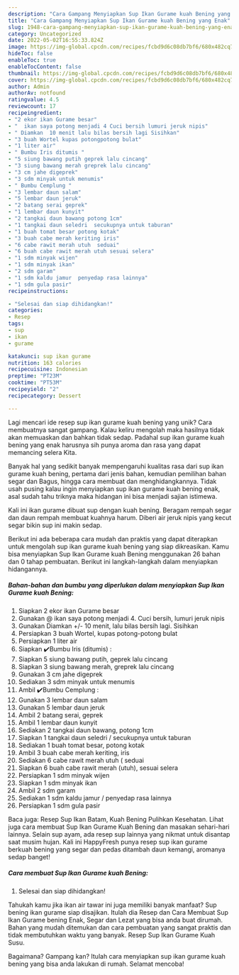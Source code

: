 ```yaml
---
description: "Cara Gampang Menyiapkan Sup Ikan Gurame kuah Bening yang Enak"
title: "Cara Gampang Menyiapkan Sup Ikan Gurame kuah Bening yang Enak"
slug: 1948-cara-gampang-menyiapkan-sup-ikan-gurame-kuah-bening-yang-enak
category: Uncategorized
date: 2022-05-02T16:55:33.824Z
image: https://img-global.cpcdn.com/recipes/fcbd9d6c08db7bf6/680x482cq70/sup-ikan-gurame-kuah-bening-foto-resep-utama.jpg
hideToc: false
enableToc: true
enableTocContent: false
thumbnail: https://img-global.cpcdn.com/recipes/fcbd9d6c08db7bf6/680x482cq70/sup-ikan-gurame-kuah-bening-foto-resep-utama.jpg
cover: https://img-global.cpcdn.com/recipes/fcbd9d6c08db7bf6/680x482cq70/sup-ikan-gurame-kuah-bening-foto-resep-utama.jpg
author: Admin
authorAv: notfound
ratingvalue: 4.5
reviewcount: 17
recipeingredient:
- "2 ekor ikan Gurame besar"
- "  ikan saya potong menjadi 4 Cuci bersih lumuri jeruk nipis"
- " Diamkan  10 menit lalu bilas bersih lagi Sisihkan"
- "3 buah Wortel kupas potongpotong bulat"
- "1 liter air"
- " Bumbu Iris ditumis "
- "5 siung bawang putih geprek lalu cincang"
- "3 siung bawang merah greprek lalu cincang"
- "3 cm jahe digeprek"
- "3 sdm minyak untuk menumis"
- " Bumbu Cemplung "
- "3 lembar daun salam"
- "5 lembar daun jeruk"
- "2 batang serai geprek"
- "1 lembar daun kunyit"
- "2 tangkai daun bawang potong 1cm"
- "1 tangkai daun seledri  secukupnya untuk taburan"
- "1 buah tomat besar potong kotak"
- "3 buah cabe merah keriting iris"
- "6 cabe rawit merah utuh  seduai"
- "6 buah cabe rawit merah utuh sesuai selera"
- "1 sdm minyak wijen"
- "1 sdm minyak ikan"
- "2 sdm garam"
- "1 sdm kaldu jamur  penyedap rasa lainnya"
- "1 sdm gula pasir"
recipeinstructions:

- "Selesai dan siap dihidangkan!"
categories:
- Resep
tags:
- sup
- ikan
- gurame

katakunci: sup ikan gurame 
nutrition: 163 calories
recipecuisine: Indonesian
preptime: "PT23M"
cooktime: "PT53M"
recipeyield: "2"
recipecategory: Dessert

---
```





Lagi mencari ide resep sup ikan gurame kuah bening yang unik? Cara membuatnya sangat gampang. Kalau keliru mengolah maka hasilnya tidak akan memuaskan dan bahkan tidak sedap. Padahal sup ikan gurame kuah bening yang enak harusnya sih punya aroma dan rasa yang dapat memancing selera Kita.





Banyak hal yang sedikit banyak mempengaruhi kualitas rasa dari sup ikan gurame kuah bening, pertama dari jenis bahan, kemudian pemilihan bahan segar dan Bagus, hingga cara membuat dan menghidangkannya. Tidak usah pusing kalau ingin menyiapkan sup ikan gurame kuah bening enak,      asal sudah tahu triknya maka hidangan ini bisa menjadi sajian istimewa.














Kali ini ikan gurame dibuat sup dengan kuah bening. Beragam rempah segar dan daun rempah membuat kuahnya harum. Diberi air jeruk nipis yang kecut segar bikin sup ini makin sedap.






Berikut ini ada beberapa cara mudah dan praktis yang dapat diterapkan untuk mengolah sup ikan gurame kuah bening yang siap dikreasikan. Kamu bisa menyiapkan Sup Ikan Gurame kuah Bening menggunakan 26 bahan dan 0 tahap pembuatan. Berikut ini langkah-langkah dalam menyiapkan hidangannya.

<!--inarticleads1-->

##### Bahan-bahan dan bumbu yang diperlukan dalam menyiapkan Sup Ikan Gurame kuah Bening:

1. Siapkan 2 ekor ikan Gurame besar
1. Gunakan  @ ikan saya potong menjadi 4. Cuci bersih, lumuri jeruk nipis
1. Gunakan  Diamkan +/- 10 menit, lalu bilas bersih lagi. Sisihkan
1. Persiapkan 3 buah Wortel, kupas potong-potong bulat
1. Persiapkan 1 liter air
1. Siapkan  ✔️Bumbu Iris (ditumis) :
1. Siapkan 5 siung bawang putih, geprek lalu cincang
1. Siapkan 3 siung bawang merah, greprek lalu cincang
1. Gunakan 3 cm jahe digeprek
1. Sediakan 3 sdm minyak untuk menumis
1. Ambil  ✔️Bumbu Cemplung :
1. Gunakan 3 lembar daun salam
1. Gunakan 5 lembar daun jeruk
1. Ambil 2 batang serai, geprek
1. Ambil 1 lembar daun kunyit
1. Sediakan 2 tangkai daun bawang, potong 1cm
1. Siapkan 1 tangkai daun seledri / secukupnya untuk taburan
1. Sediakan 1 buah tomat besar, potong kotak
1. Ambil 3 buah cabe merah keriting, iris
1. Sediakan 6 cabe rawit merah utuh ( seduai
1. Siapkan 6 buah cabe rawit merah (utuh), sesuai selera
1. Persiapkan 1 sdm minyak wijen
1. Siapkan 1 sdm minyak ikan
1. Ambil 2 sdm garam
1. Sediakan 1 sdm kaldu jamur / penyedap rasa lainnya
1. Persiapkan 1 sdm gula pasir


Baca juga: Resep Sup Ikan Batam, Kuah Bening Pulihkan Kesehatan. Lihat juga cara membuat Sup Ikan Gurame Kuah Bening dan masakan sehari-hari lainnya. Selain sup ayam, ada resep sup lainnya yang nikmat untuk disantap saat musim hujan. Kali ini HappyFresh punya resep sup ikan gurame berkuah bening yang segar dan pedas ditambah daun kemangi, aromanya sedap banget! 

<!--inarticleads2-->

##### Cara membuat Sup Ikan Gurame kuah Bening:


1. Selesai dan siap dihidangkan!

Tahukah kamu jika ikan air tawar ini juga memiliki banyak manfaat? Sup bening ikan gurame siap disajikan. Itulah dia Resep dan Cara Membuat Sup Ikan Gurame bening Enak, Segar dan Lezat yang bisa anda buat dirumah. Bahan yang mudah ditemukan dan cara pembuatan yang sangat praktis dan tidak membutuhkan waktu yang banyak. Resep Sup Ikan Gurame Kuah Susu. 

Bagaimana? Gampang kan? Itulah cara menyiapkan sup ikan gurame kuah bening yang bisa anda lakukan di rumah. Selamat mencoba!
